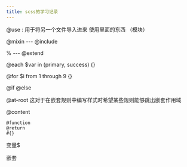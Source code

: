 ```yaml
---
title: scss的学习记录
---
```


@use : 用于将另一个文件导入进来 使用里面的东西 （模块）

@mixin --- @include

% --- @extend 

@each $var in (primary, success) {}

@for $i from 1 through 9 {}

@if @else

@at-root 这对于在嵌套规则中编写样式时希望某些规则能够跳出嵌套作用域

@content





```
@function
@return
#{}
```





变量$  

嵌套